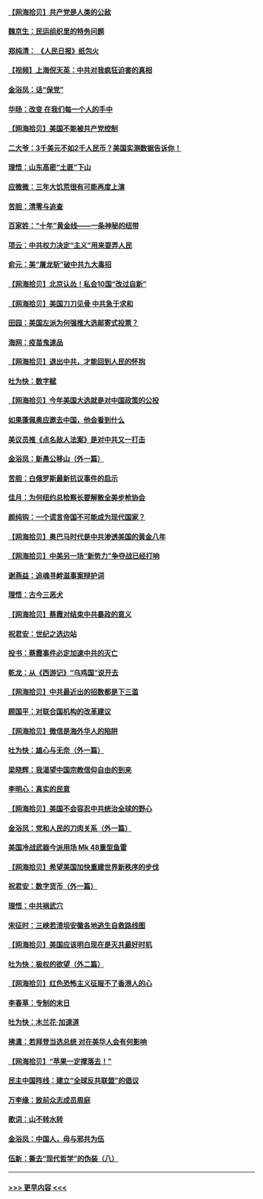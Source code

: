#### [【网海拾贝】共产党是人类的公敌](../pages/nsc993/n12363182.md?t=08290802) 
#### [魏京生：民运组织里的特务问题](../pages/nsc993/n12363010.md?t=08290802) 
#### [郑纯清： 《人民日报》纸包火](../pages/nsc993/n12362706.md?t=08290802) 
#### [【视频】上海倪天英：中共对我疯狂迫害的真相](../pages/nsc993/n12356341.md?t=08290802) 
#### [金浴凤：话“保党”](../pages/nsc993/n12361867.md?t=08290802) 
#### [华旸：改变 在我们每一个人的手中](../pages/nsc993/n12361774.md?t=08290802) 
#### [【网海拾贝】美国不能被共产党控制](../pages/nsc993/n12360271.md?t=08290802) 
#### [二大爷：3千美元不如2千人民币？美国实测数据告诉你！](../pages/nsc993/n12358563.md?t=08290802) 
#### [理悟：山东高密“土匪”下山](../pages/nsc993/n12358535.md?t=08290802) 
#### [应微微：三年大饥荒很有可能再度上演](../pages/nsc993/n12358523.md?t=08290802) 
#### [苦胆：清零与追查](../pages/nsc993/n12358501.md?t=08290802) 
#### [百家姓：“十年”黄金线——一条神秘的纽带](../pages/nsc993/n12358319.md?t=08290802) 
#### [项云：中共权力决定“主义”用来耍弄人民](../pages/nsc993/n12358172.md?t=08290802) 
#### [俞元：美“屠龙斩”破中共九大毒招](../pages/nsc993/n12357822.md?t=08290802) 
#### [【网海拾贝】北京认怂！私会10国“改过自新”](../pages/nsc993/n12357784.md?t=08290802) 
#### [【网海拾贝】美国刀刀见骨 中共急于求和](../pages/nsc993/n12355511.md?t=08290802) 
#### [田园：美国左派为何强推大选邮寄式投票？](../pages/nsc993/n12352963.md?t=08290802) 
#### [海网：疫苗鬼速品](../pages/nsc993/n12354438.md?t=08290802) 
#### [【网海拾贝】退出中共，才能回到人民的怀抱](../pages/nsc993/n12352634.md?t=08290802) 
#### [吐为快：数字赋](../pages/nsc993/n12352317.md?t=08290802) 
#### [【网海拾贝】今年美国大选就是对中国政策的公投](../pages/nsc993/n12350973.md?t=08290802) 
#### [如果蓬佩奥应邀去中国，他会看到什么](../pages/nsc993/n12350945.md?t=08290802) 
#### [美议员推《点名敌人法案》是对中共又一打击](../pages/nsc993/n12350765.md?t=08290802) 
#### [金浴凤：新愚公移山（外一篇）](../pages/nsc993/n12350253.md?t=08290802) 
#### [苦胆：白俄罗斯最新抗议事件的启示](../pages/nsc993/n12349989.md?t=08290802) 
#### [佳月：为何纽约总检察长要解散全美步枪协会](../pages/nsc993/n12349939.md?t=08290802) 
#### [颜纯钩：一个谎言帝国不可能成为现代国家？](../pages/nsc993/n12349898.md?t=08290802) 
#### [【网海拾贝】奥巴马时代是中共渗透美国的黄金八年](../pages/nsc993/n12349284.md?t=08290802) 
#### [【网海拾贝】中美另一场“新势力”争夺战已经打响](../pages/nsc993/n12346998.md?t=08290802) 
#### [谢燕益：追魂寻衅滋事案辩护词](../pages/nsc993/n12346892.md?t=08290802) 
#### [理悟：古今三恶犬](../pages/nsc993/n12345190.md?t=08290802) 
#### [【网海拾贝】蔡霞对结束中共暴政的意义](../pages/nsc993/n12344263.md?t=08290802) 
#### [祝君安：世纪之选边站](../pages/nsc993/n12342382.md?t=08290802) 
#### [投书：蔡霞事件必定加速中共的灭亡](../pages/nsc993/n12341881.md?t=08290802) 
#### [乾龙：从《西游记》“乌鸡国”说开去](../pages/nsc993/n12341690.md?t=08290802) 
#### [【网海拾贝】中共最近出的招数都是下三滥](../pages/nsc993/n12341593.md?t=08290802) 
#### [顾国平：对联合国机构的改革建议](../pages/nsc993/n12339928.md?t=08290802) 
#### [【网海拾贝】微信是海外华人的陷阱](../pages/nsc993/n12338868.md?t=08290802) 
#### [吐为快：雄心与无奈（外一篇）](../pages/nsc993/n12338132.md?t=08290802) 
#### [梁晓辉：我渴望中国宗教信仰自由的到来](../pages/nsc993/n12336657.md?t=08290802) 
#### [李明心：真实的民意](../pages/nsc993/n12336089.md?t=08290802) 
#### [【网海拾贝】美国不会容忍中共统治全球的野心](../pages/nsc993/n12336063.md?t=08290802) 
#### [金浴凤：党和人民的刀肉关系（外一篇）](../pages/nsc993/n12335834.md?t=08290802) 
#### [美国冷战武器今派用场 Mk 48重型鱼雷](../pages/nsc993/n12335354.md?t=08290802) 
#### [【网海拾贝】希望美国加快重建世界新秩序的步伐](../pages/nsc993/n12334224.md?t=08290802) 
#### [祝君安：数字货币（外一篇）](../pages/nsc993/n12334186.md?t=08290802) 
#### [理悟：中共祸武穴](../pages/nsc993/n12333962.md?t=08290802) 
#### [宋征时：三峡若溃坝安徽各地逃生自救路线图](../pages/nsc993/n12332450.md?t=08290802) 
#### [【网海拾贝】美国应该明白现在是灭共最好时机](../pages/nsc993/n12332313.md?t=08290802) 
#### [吐为快：极权的欲望（外二篇）](../pages/nsc993/n12332089.md?t=08290802) 
#### [【网海拾贝】红色恐怖主义征服不了香港人的心](../pages/nsc993/n12329296.md?t=08290802) 
#### [李春草：专制的末日](../pages/nsc993/n12329079.md?t=08290802) 
#### [吐为快：木兰花‧加速道](../pages/nsc993/n12327366.md?t=08290802) 
#### [拂潇：若拜登当选总统 对在美华人会有何影响](../pages/nsc993/n12295996.md?t=08290802) 
#### [【网海拾贝】“苹果一定撑落去！”](../pages/nsc993/n12326784.md?t=08290802) 
#### [民主中国阵线：建立“全球反共联盟”的倡议](../pages/nsc993/n12324177.md?t=08290802) 
#### [万李缘：致前众志成员周庭](../pages/nsc993/n12324635.md?t=08290802) 
#### [歌词：山不转水转](../pages/nsc993/n12324599.md?t=08290802) 
#### [金浴凤：中国人，毋与邪共为伍](../pages/nsc993/n12324257.md?t=08290802) 
#### [伍新：撕去“现代哲学”的伪装（八）](../pages/nsc993/n12324188.md?t=08290802) 

----
#### [ >>> 更早内容 <<< ](../indexes/nsc993-earlier.md)
